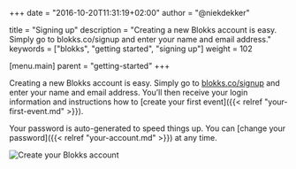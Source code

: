 +++
date            = "2016-10-20T11:31:19+02:00"
author          = "@niekdekker"

title           = "Signing up"
description     = "Creating a new Blokks account is easy. Simply go to blokks.co/signup and enter your name and email address."
keywords        = ["blokks", "getting started", "signing up"]
weight          = 102

[menu.main]
parent          = "getting-started"
+++

Creating a new Blokks account is easy. Simply go to [blokks.co/signup](https://blokks.co/signup) and enter your name and email address. You’ll then receive your login information and instructions how to [create your first event]({{< relref "your-first-event.md" >}}).

Your password is auto-generated to speed things up. You can [change your password]({{< relref "your-account.md" >}}) at any time.

![Create your Blokks account](filmpje)
